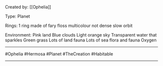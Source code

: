 Created by:
	[[Ophelia]]

Type:
	Planet

Rings:
	1 ring made of fary floss
	multicolour
	not dense
	slow orbit

Environment:
	Pink land
	Blue clouds
	Light orange sky
	Transparent water that sparkles
	Green grass
	Lots of land fauna
	Lots of sea flora and fauna
	Oxygen


---
#Ophelia #Hermosa #Planet #TheCreation #Habitable

---
